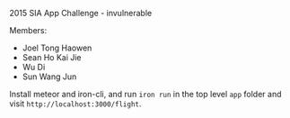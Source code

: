 2015 SIA App Challenge - invulnerable

Members:
* Joel Tong Haowen
* Sean Ho Kai Jie
* Wu Di
* Sun Wang Jun

Install meteor and iron-cli, and run `iron run` in the top level `app` folder and visit `http://localhost:3000/flight`.

